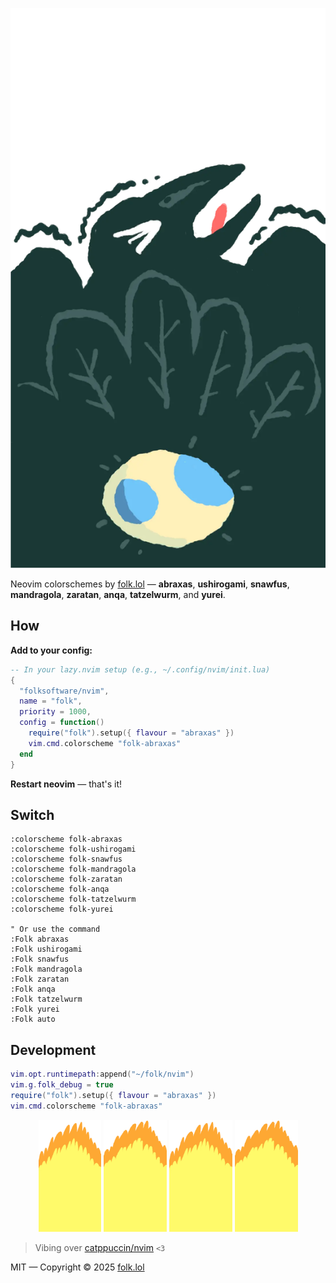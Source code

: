 <p align="center">
  <img src="https://github.com/folksoftware/nvim/blob/master/crow.png"/>
</p>

Neovim colorschemes by [folk.lol](https://folk.lol) — **abraxas**, **ushirogami**, **snawfus**, **mandragola**, **zaratan**, **anqa**, **tatzelwurm**, and **yurei**.

## How

**Add to your config:**

```lua
-- In your lazy.nvim setup (e.g., ~/.config/nvim/init.lua)
{
  "folksoftware/nvim",
  name = "folk",
  priority = 1000,
  config = function()
    require("folk").setup({ flavour = "abraxas" })
    vim.cmd.colorscheme "folk-abraxas"
  end
}
```

**Restart neovim** — that's it!

## Switch

```vim
:colorscheme folk-abraxas
:colorscheme folk-ushirogami
:colorscheme folk-snawfus
:colorscheme folk-mandragola
:colorscheme folk-zaratan
:colorscheme folk-anqa
:colorscheme folk-tatzelwurm
:colorscheme folk-yurei

" Or use the command
:Folk abraxas
:Folk ushirogami
:Folk snawfus
:Folk mandragola
:Folk zaratan
:Folk anqa
:Folk tatzelwurm
:Folk yurei
:Folk auto
```


## Development

```lua
vim.opt.runtimepath:append("~/folk/nvim")
vim.g.folk_debug = true
require("folk").setup({ flavour = "abraxas" })
vim.cmd.colorscheme "folk-abraxas"
```

<p align="center">
  <img src="https://github.com/folksoftware/nvim/blob/master/fire_1.png" width="20%"/>
  <img src="https://github.com/folksoftware/nvim/blob/master/fire_2.png" width="20%"/>
  <img src="https://github.com/folksoftware/nvim/blob/master/fire_1.png" width="20%"/>
  <img src="https://github.com/folksoftware/nvim/blob/master/fire_2.png" width="20%"/>
</p>

> Vibing over [catppuccin/nvim](https://github.com/catppuccin/nvim) `<3`

MIT — Copyright &copy; 2025 [folk.lol](https://folk.lol)
